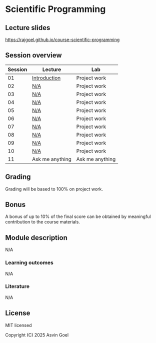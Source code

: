 # Scientific Programming

## Lecture slides

https://rajgoel.github.io/course-scientific-programming

## Session overview

| Session | Lecture                                                                                           | Lab             |
|---------|---------------------------------------------------------------------------------------------------|-----------------|
| 01      | [Introduction](https://rajgoel.github.io/course-scientific-programming/?topic=01-lecture)         | Project work    |
| 02      | [N/A](https://rajgoel.github.io/course-scientific-programming/?topic=02-lecture)                  | Project work    |
| 03      | [N/A](https://rajgoel.github.io/course-scientific-programming/?topic=03-lecture)                  | Project work    |
| 04      | [N/A](https://rajgoel.github.io/course-scientific-programming/?topic=04-lecture)                  | Project work    |
| 05      | [N/A](https://rajgoel.github.io/course-scientific-programming/?topic=05-lecture)                  | Project work    |
| 06      | [N/A](https://rajgoel.github.io/course-scientific-programming/?topic=06-lecture)                  | Project work    |
| 07      | [N/A](https://rajgoel.github.io/course-scientific-programming/?topic=07-lecture)                  | Project work    |
| 08      | [N/A](https://rajgoel.github.io/course-scientific-programming/?topic=08-lecture)                  | Project work    |
| 09      | [N/A](https://rajgoel.github.io/course-scientific-programming/?topic=09-lecture)                  | Project work    |
| 10      | [N/A](https://rajgoel.github.io/course-scientific-programming/?topic=10-lecture)                  | Project work    |
| 11      | Ask me anything                                                                                   | Ask me anything |

## Grading

Grading will be based to 100% on project work.

## Bonus

A bonus of up to 10% of the final score can be obtained by meaningful contribution to the course materials. 

## Module description

N/A

### Learning outcomes

N/A

### Literature

N/A

## License

MIT licensed

Copyright (C) 2025 Asvin Goel
